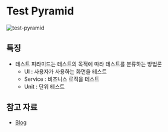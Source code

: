 # Test Pyramid

![test-pyramid](https://cdn-contents.anymindgroup.com/corporate/wp-uploads/2021/09/28103833/pyramid.png)

## 특징

* 테스트 피라미드는 테스트의 목적에 따라 테스트를 분류하는 방법론
  * UI : 사용자가 사용하는 화면을 테스트
  * Service : 비즈니스 로직을 테스트
  * Unit : 단위 테스트

## 참고 자료

* [Blog](https://anymindgroup.com/news/tech-blog/15053/)
